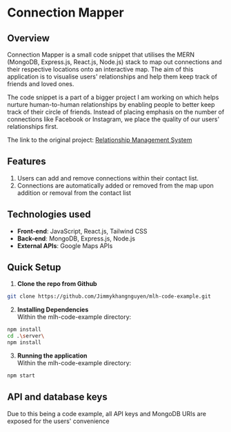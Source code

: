 # Connection Mapper

## Overview
Connection Mapper is a small code snippet that utilises the MERN (MongoDB, Express.js, React.js, Node.js) stack to map out connections and their respective locations onto an interactive map. The aim of this application is to visualise users' relationships and help them keep track of friends and loved ones.

The code snippet is a part of a bigger project I am working on which helps nurture human-to-human relationships by enabling people to better keep track of their circle of friends. Instead of placing emphasis on the number of connections like Facebook or Instagram, we place the quality of our users' relationships first.

The link to the original project: [Relationship Management System](https://github.com/VyLanTran/RelationshipManagement)

## Features
1. Users can add and remove connections within their contact list.
2. Connections are automatically added or removed from the map upon addition or removal from the contact list

## Technologies used
- **Front-end**: JavaScript, React.js, Tailwind CSS
- **Back-end**: MongoDB, Express.js, Node.js
- **External APIs**: Google Maps APIs

## Quick Setup
1. **Clone the repo from Github**
```bash
git clone https://github.com/Jimmykhangnguyen/mlh-code-example.git
```
2. **Installing Dependencies**<br/>
Within the mlh-code-example directory:
```sh
npm install
cd .\server\
npm install
```
3. **Running the application**<br/>
Within the mlh-code-example directory:
```sh
npm start
```

## API and database keys
Due to this being a code example, all API keys and MongoDB URIs are exposed for the users' convenience
